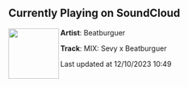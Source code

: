 ## Currently Playing on SoundCloud

[<img align="left" width="100" src="https://i1.sndcdn.com/artworks-ezSYTLcZSdz67Eff-axRQ4Q-t500x500.jpg">](https://soundcloud.com/beatburguer/mix-savy-x-beatburguer)

**Artist**: Beatburguer 

**Track**: MIX: Sevy x Beatburguer

Last updated at 12/10/2023 10:49
